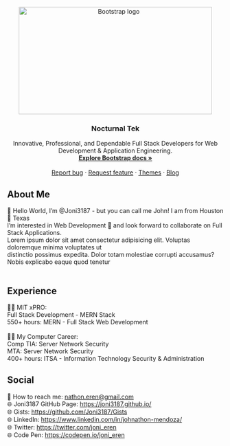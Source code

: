 <p align="center">
  <a href="https://joni3187.github.io/">
    <img src="https://lh3.googleusercontent.com/pw/AIL4fc_cT_dqEB3SjaJamh30P59G2ldqElxNZ5ukZ5vX3jfo7vigORdJmq_8rPqT80oShxAv-LIosoi2rliDIv9HGJfEocnOBtUsOQysGwpQ6fpo1U1GY72KuDLZe5wmhOimlDKtItctCnrOqfyowc41NuNY67WdGn17SHkfPqGXRiLZ0_OppSdEqnr4YN8QiJA2XRjkj8VJvw1qGDXcJOBe_j9O5ThK2dKvDPvvoRy1PyUAGaVThFtfR0eckw0Bv35IUGu0jITYOjChPtkwBz8Bj2oJie5ky9CH6k_JU0FPahwoQcdG_SbXIIAh3MuTpJSX_fVk-uCPV9QAgjqeILEBCLNTZkf8QGgWyw8Z86U7PQvmmpihEcGLiPun-CEty4vIyBOoQBF7Zoh6hX-gk-KhR3k8dlbNDXUy2CatM5RYIoVUeYgDA5Zfx0YuFa9Uejkmff-t1vBf18hp5tSR1wWnKtzo7r3AOsD-ObaruPQLO0bqL0RrGx3j5qO6Zai8JH6oOriIfq21bZeKWZWAvQgsoBRYjUSv8z6aE4QI_0OGEQRyWqOFckp6CnunANuU0foRSIY3KfVLi41s2S4E7ZHtYc6vUXuNX6fXJ4Eli0XhVveWPDUk7VWatyf2EEQDTLlpi_q7y5TFN6aAWQC_LDXPuZG-_dZBr5zgdboS-8X2hdxtIU4LDOcrTN4letrEJRp25Nj14eE5_fRYVT-kzWpWBX2tZjPY7qDHAAx7GE5e7Yitm-MWnMUb3nACt5Q4vVVEcmqcAbGoIOkvJHtYelP4dg2Hj40Cnd2fwAn4L-YOk0Wb6FPYvCPHgBPYiXkq6rRXWWZzQulYetFH8hCme2TAMFISxy-lUPYp6GncwZ_iHEGZdutbe-FO2rypFkX2Oob6TwwbguPxadT26wOeXm-LkQ=w828-h432-s-no?authuser=0
    " alt="Bootstrap logo" width="450" height="250">
  </a>
</p>

<h3 align="center">Nocturnal Tek</h3>

<p align="center">
  Innovative, Professional, and Dependable Full Stack Developers for Web Development & Application Engineering.
  <br>
  <a href="https://getbootstrap.com/docs/5.3/"><strong>Explore Bootstrap docs »</strong></a>
  <br>
  <br>
  <a href="https://github.com/twbs/bootstrap/issues/new?assignees=-&labels=bug&template=bug_report.yml">Report bug</a>
  ·
  <a href="https://github.com/twbs/bootstrap/issues/new?assignees=&labels=feature&template=feature_request.yml">Request feature</a>
  ·
  <a href="https://themes.getbootstrap.com/">Themes</a>
  ·
  <a href="https://blog.getbootstrap.com/">Blog</a>
</p>


## About Me
 👋 Hello World, I’m @Joni3187 - but you can call me John! I am from Houston 🤠 Texas  <br>
 I’m interested in Web Development 👀 and look forward to collaborate on Full Stack Applications. <br>
 Lorem ipsum dolor sit amet consectetur adipisicing elit. Voluptas doloremque minima voluptates ut <br>
 distinctio possimus expedita. Dolor totam molestiae corrupti accusamus? Nobis explicabo eaque quod tenetur <br> 
 <br>

## Experience
👨‍🎓 MIT xPRO: <br>
Full Stack Development - MERN Stack <br>
550+ hours: MERN - Full Stack Web Development <br>
<br>
👨‍🎓 My Computer Career: <br>
Comp TIA: Server Network Security <br>
MTA: Server Network Security <br>
400+ hours: ITSA - Information Technology Security & Administration <br>

## Social
 📧 How to reach me: nathon.eren@gmail.com <br>
 🌐 Joni3187 GitHub Page: https://joni3187.github.io/ <br>
 🌐 Gists: https://github.com/Joni3187/Gists <br>
 🌐 LinkedIn: https://www.linkedin.com/in/johnathon-mendoza/ <br>
 🌐 Twitter: https://twitter.com/joni_eren <br>
 🌐 Code Pen: https://codepen.io/joni_eren <br>


<!-- Joni3187/Joni3187 is a ✨ special ✨ repository because its `README.md` (this file) appears on your GitHub profile. You can click the Preview link to take a look at your changes. -->
